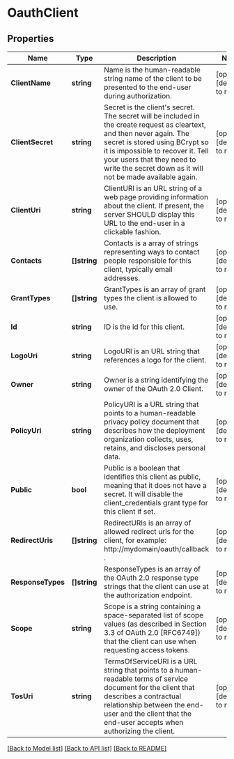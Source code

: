 # OauthClient

## Properties
Name | Type | Description | Notes
------------ | ------------- | ------------- | -------------
**ClientName** | **string** | Name is the human-readable string name of the client to be presented to the end-user during authorization. | [optional] [default to null]
**ClientSecret** | **string** | Secret is the client&#39;s secret. The secret will be included in the create request as cleartext, and then never again. The secret is stored using BCrypt so it is impossible to recover it. Tell your users that they need to write the secret down as it will not be made available again. | [optional] [default to null]
**ClientUri** | **string** | ClientURI is an URL string of a web page providing information about the client. If present, the server SHOULD display this URL to the end-user in a clickable fashion. | [optional] [default to null]
**Contacts** | **[]string** | Contacts is a array of strings representing ways to contact people responsible for this client, typically email addresses. | [optional] [default to null]
**GrantTypes** | **[]string** | GrantTypes is an array of grant types the client is allowed to use. | [optional] [default to null]
**Id** | **string** | ID is the id for this client. | [optional] [default to null]
**LogoUri** | **string** | LogoURI is an URL string that references a logo for the client. | [optional] [default to null]
**Owner** | **string** | Owner is a string identifying the owner of the OAuth 2.0 Client. | [optional] [default to null]
**PolicyUri** | **string** | PolicyURI is a URL string that points to a human-readable privacy policy document that describes how the deployment organization collects, uses, retains, and discloses personal data. | [optional] [default to null]
**Public** | **bool** | Public is a boolean that identifies this client as public, meaning that it does not have a secret. It will disable the client_credentials grant type for this client if set. | [optional] [default to null]
**RedirectUris** | **[]string** | RedirectURIs is an array of allowed redirect urls for the client, for example: http://mydomain/oauth/callback . | [optional] [default to null]
**ResponseTypes** | **[]string** | ResponseTypes is an array of the OAuth 2.0 response type strings that the client can use at the authorization endpoint. | [optional] [default to null]
**Scope** | **string** | Scope is a string containing a space-separated list of scope values (as described in Section 3.3 of OAuth 2.0 [RFC6749]) that the client can use when requesting access tokens. | [optional] [default to null]
**TosUri** | **string** | TermsOfServiceURI is a URL string that points to a human-readable terms of service document for the client that describes a contractual relationship between the end-user and the client that the end-user accepts when authorizing the client. | [optional] [default to null]

[[Back to Model list]](../README.md#documentation-for-models) [[Back to API list]](../README.md#documentation-for-api-endpoints) [[Back to README]](../README.md)


